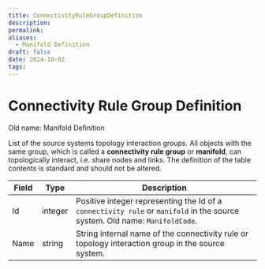 ```yaml
---
title: ConnectivityRuleGroupDefinition
description: 
permalink: 
aliases:
  - Manifold Definition
draft: false
date: 2024-10-02
tags: 
---
```

# Connectivity Rule Group Definition

Old name: Manifold Definition

List of the source systems topology interaction groups. All objects with the same group, which is called a **connectivity rule group** or **manifold**, can topologically interact, i.e. share nodes and links. The definition of the table contents is standard and should not be altered.

| Field | Type    | Description                                                                                                                 |
| ----- | ------- | --------------------------------------------------------------------------------------------------------------------------- |
| Id    | integer | Positive integer representing the Id of a `connectivity rule` or `manifold` in the source system. Old name: `ManifoldCode`. |
| Name  | string  | String internal name of the connectivity rule or topology interaction group in the source system.                           |
